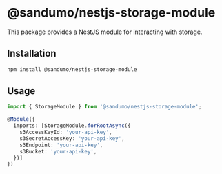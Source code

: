 # @sandumo/nestjs-storage-module

This package provides a NestJS module for interacting with storage.

## Installation

```bash
npm install @sandumo/nestjs-storage-module
```

## Usage

```typescript
import { StorageModule } from '@sandumo/nestjs-storage-module';

@Module({
  imports: [StorageModule.forRootAsync({
    s3AccessKeyId: 'your-api-key',
    s3SecretAccessKey: 'your-api-key',
    s3Endpoint: 'your-api-key',
    s3Bucket: 'your-api-key',
  })]
})
```

